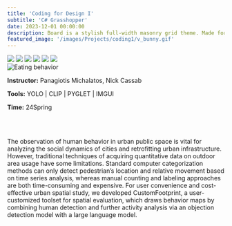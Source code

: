 ```yaml
---
title: 'Coding for Design I'
subtitle: 'C# Grasshopper'
date: 2023-12-01 00:00:00
description: Board is a stylish full-width masonry grid theme. Made for designers, artists, photographers and developers to show off their best work.
featured_image: '/images/Projects/coding1/v_bunny.gif'
---
```


<div class="gallery" data-columns="3">
	<img src="{{site.baseurl}}/images/Projects/coding1/v_bunny.gif">
	<img src="{{site.baseurl}}/images/Projects/coding1/c_bunny.gif">
    <img src="{{site.baseurl}}/images/Projects/coding1/contour_density.gif">
    <img src="{{site.baseurl}}/images/Projects/coding1/contour1p.gif">
    <img src="{{site.baseurl}}/images/Projects/coding1/contour2p.gif">
    <img src="{{site.baseurl}}/images/Projects/coding1/v_count_tol1.gif">
</div>

<div class="kgallery__item">
        <img src="{{site.baseurl}}/images/Projects/CustomeFootprint/eating.gif" alt="Eating behavior">
        <div class="kgallery__caption">
            <p><strong>Instructor:</strong> Panagiotis Michalatos, Nick Cassab</p>
            <p><strong>Tools:</strong> YOLO | CLIP | PYGLET | IMGUI</p>
            <p><strong>Time:</strong> 24Spring</p>
            <br><br>
            <p>The observation of human behavior in urban public space is vital for analyzing the social dynamics of cities and retrofitting urban infrastructure. However, traditional techniques of acquiring quantitative data on outdoor area usage have some limitations. Standard computer categorization methods can only detect pedestrian’s location and relative movement based on time series analysis, whereas manual counting and labeling approaches are both time-consuming and expensive. For user convenience and cost-effective urban spatial study, we developed CustomFootprint, a user-customized toolset for spatial evaluation, which draws behavior maps by combining human detection and further activity analysis via an objection detection model with a large language model.</p>
        </div>
    </div>
</div>